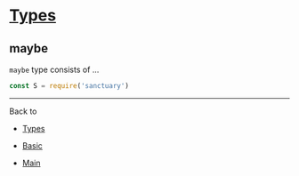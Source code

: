 # [Types](../README.md)

## maybe

`maybe` type consists of ...

```js
const S = require('sanctuary')

```

----------

Back to

- [Types](README.md)

- [Basic](../README.md)

- [Main](../../README.md)

